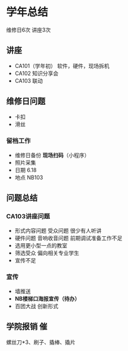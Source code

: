 # 学年总结

维修日6次 讲座3次

## 讲座

* CA101（学年初） 软件，硬件，现场拆机
* CA102 知识分享会
* CA103 联动

## 维修日问题

* 卡扣
* 滑丝

### 留档工作

* 维修日备份 **现场扫码**（小程序）
* 照片采集
* 日期 6.18
* 地点 NB103

## 问题总结

### CA103讲座问题

* 形式内容问题 受众问题 很少有人听讲
* 硬件问题 音响收音问题 前期调试准备工作不足
* 选用更小型一点的教室
* 筛选受众 偏向相关专业学生
* 宣传不足

### 宣传

* 墙推送
* **NB楼梯口海报宣传（待办）**
* 百团大战 创新形式

## 学院报销 催

螺丝刀*3、刷子、撬棒、撬片
